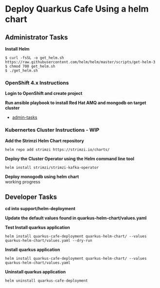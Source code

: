 # Deploy Quarkus Cafe Using a helm chart

## Administrator Tasks 
    
**Install Helm**
```
$ curl -fsSL -o get_helm.sh https://raw.githubusercontent.com/helm/helm/master/scripts/get-helm-3
$ chmod 700 get_helm.sh
$ ./get_helm.sh
```

### OpenShift 4.x Instructions 
**Login to OpenShift and create project**

**Run ansible playbook to install Red Hat AMQ and mongodb on target cluster**
* [admin-tasks](admin-tasks/README.md)


### Kubernertes Cluster Instructions - WIP
**Add the Strimzi Helm Chart repository**
```
helm repo add strimzi https://strimzi.io/charts/
```

**Deploy the Cluster Operator using the Helm command line tool**
```
helm install strimzi/strimzi-kafka-operator
```

**Deploy monogodb using helm chart**  
working progress

## Developer Tasks 
**cd into support/helm-deployment**

**Update the default values found in quarkus-helm-chart/values.yaml** 

**Test Install quarkus application**
```
helm install quarkus-cafe-deployment quarkus-helm-chart/ --values quarkus-helm-chart/values.yaml --dry-run
```

**Install quarkus application**
```
helm install quarkus-cafe-deployment quarkus-helm-chart/ --values quarkus-helm-chart/values.yaml 
```
**Uninstall quarkus application**
```
helm uninstall quarkus-cafe-deployment
```